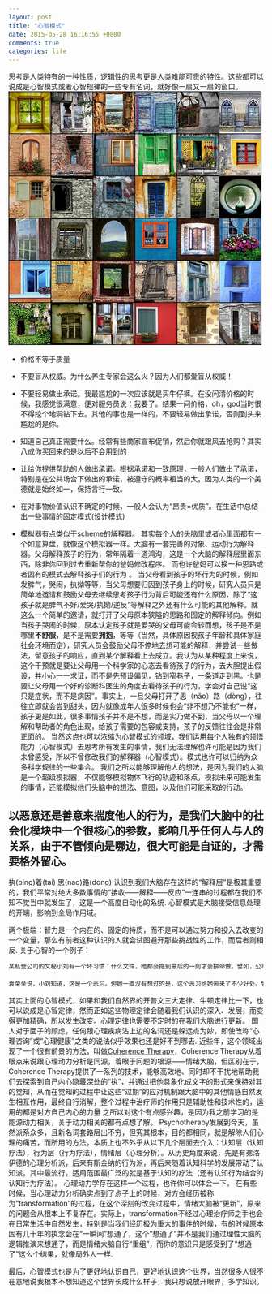```yaml
---
layout: post
title: "心智模式"
date: 2015-05-28 16:16:55 +0800
comments: true
categories: life
---
```

思考是人类特有的一种性质，逻辑性的思考更是人类难能可贵的特性。这些都可以说成是心智模式或者心智规律的一些专有名词，就好像一扇又一扇的窗口。
![窗口](/images/windows_thumb.jpg)
<!--more-->

+ 价格不等于质量
+ 不要盲从权威。为什么养生专家会这么火？因为人们都爱盲从权威！
+ 不要轻易做出承诺。我最尴尬的一次应该就是买牛仔裤。在没问清价格的时候，我感觉很满意，便对服务员说：我要了。结果一问价格，oh，god当时恨不得挖个地洞钻下去。其他的事也是一样的，不要轻易做出承诺，否则到头来尴尬的是你。 
+ 知道自己真正需要什么。经常有些商家宣布促销，然后你就跟风去抢购？其实八成你买回来的是以后不会用到的 
+ 让给你提供帮助的人做出承诺。根据承诺和一致原理，一般人们做出了承诺，特别是在公共场合下做出的承诺，被遵守的概率相当的大。因为人类的一个美德就是始终如一，保持言行一致。  
+ 在对事物价值认识不确定的时候，一般人会认为“昂贵=优质”。在生活中总结出一些事情的固定模式(设计模式) 

+ 模拟器有点类似于scheme的解释器。
其实每个人的头脑里或者心里面都有一个如意算盘，就像这个模拟器一样。大脑有一套完善的对象、运动行为解释器。父母解释孩子的行为，常年隔着一道鸿沟，这是一个大脑的解释层里面东西，除非你回到过去重新帮你的爸妈修改程序。
而也许爸妈可以换一种思路或者固有的模式去解释孩子们的行为 。
当父母看到孩子的坏行为的时候，例如发脾气，哭闹，执拗等等，当父母想要归因到孩子身上的时候，研究人员只是简单地邀请和鼓励父母去继续思考孩子行为背后可能还有什么原因，除了“这孩子就是脾气不好/爱哭/执拗/逆反”等解释之外还有什么可能的其他解释。就这么一个简单的邀请，就打开了父母原本狭隘的思路和固定的解释倾向。例如当孩子哭闹的时候，原本认定孩子就是爱哭的父母可能会转而想，孩子是不是哪里**不舒服**，是不是需要**拥抱**，等等（当然，具体原因视孩子年龄和具体家庭社会环境而定），研究人员会鼓励父母不停地去想可能的解释，并尝试一些做法，留意孩子的响应，直到某个解释看上去成立。我认为从某种程度上来说，这个干预就是要让父母用一个科学家的心态去看待孩子的行为，去大胆提出假设，并小心一一求证，而不是先预设偏见，钻到窄巷子，一条道走到黑。也是要让父母用一个好的诊断科医生的角度去看待孩子的行为，学会对自己说“这只是症状，而不是病因”。事实上，一旦父母打开了思（nǎo）路（dòng），往往立即就会尝到甜头，因为就像成年人很多时候也会“非不想乃不能也”一样，孩子更是如此，很多事情孩子并不是不想，而是实乃做不到，当父母以一个理解和帮助者的角色出现，给孩子需要的包容或支持，孩子的反馈往往会是非常正面的。
当然这点也可以浓缩为心智模式的领域，我们运用每个人独有的领悟能力（心智模式）去思考所有发生的事情，我们无法理解也许可能是因为我们未曾感受，所以不曾修改我们的解释器（心智模式）。模式也许可以归纳为众多科学规律的一些集合。
我们之所以能够理解他人的想法，是因为我们的大脑是一个超级模拟器，不仅能够模拟物体飞行的轨迹和落点，模拟未来可能发生的事情，还能模拟他们头脑中的想法、意图，以及他们可能采取的行动。
## 以恶意还是善意来揣度他人的行为，是我们大脑中的社会化模块中一个很核心的参数，影响几乎任何人与人的关系，由于不管倾向是哪边，很大可能是自证的，才需要格外留心。
执(bing)着(tai)
思(nao)路(dong)
认识到我们大脑存在这样的“解释层”是极其重要的，我们平常对绝大多数事情的“接收——解释——反应”一连串的过程都在我们不知不觉当中就发生了，这是一个高度自动化的系统.
心智模式是大脑接受信息处理的开端，影响到全局作用域。

两个极端：智力是一个内在的、固定的特质，而不是可以通过努力和投入去改变的一个变量，那么有前者这种认识的人就会试图避开那些挑战性的工作，而后者则相反.
 关于心智的一个例子：
``` sh
某私营公司的文秘小刘有一个坏习惯：什么文件，她都会拖到最后的一刻才会拼命做。譬如，公司周一开了次会议，老总让小刘最迟周四交上整理好的会议记录。无论周一、周二时间多么宽裕，小刘都不会先完成这份记录。她经常是一天十次、二十次地在电脑上打开一个文件，但每写几个字就会停下来，一个字都写不下去。直到周三的下午，她才会在电脑上对着键盘一通狂敲，如果下午完不成———这对小刘是家常便饭，她就会拖到晚上，搞到晚上十一二点甚至夜里一两点才下班。周四，她一定会一早来到单位，红着眼睛、带着一脸的疲惫把报告亲自交给老总。小刘下了无数次决心，发誓要改变自己这一作风，但一年年下去，没有任何效果。

袁荣亲说，小刘知道，这是一个恶习。但她一直没有想过的是，这个恶习给她带来了不少好处。譬如，同事们都知道她是“加班大王”，这个称号传到老总耳朵里，老总也从不批评她做事拖沓。这些好处成了奖励，强化了小刘办事拖沓的习惯。这个恶习还有更深层的原因。小刘的爸爸对小刘要求很高，上学的时候，每次做完作业，她爸爸都要检查一遍，一发现差错，爸爸会狠狠地批她一顿，斥责她不努力不认真。最后，小刘发展出应对办法：熬夜在最后一刻才把作业完成。这样，即便爸爸检查出了错误，但因为知道小刘熬过夜，不仅不斥责她，反而会夸她用功。公司里其实也一样，老总是男性，面对老总就仿佛是面对老爸，小刘害怕老总斥责自己不努力，所以用了以往的应付方法应对老总。
```


其实上面的心智模式，如果和我们自然界的开普文三大定律、牛顿定律比一下，也可以说成是心智定律，然而正如这些物理定律会随着我们认识的深入、发展，而变得更加精确，所以发生改变。心理定律也需要不定时的在我们大脑进行更新。
国人对于面子的顾虑，任何跟心理疾病沾上边的名词还是躲远点为妙，即使改称“心理咨询”或“心理健康”之类的说法似乎效果也还是好不到哪去.
近些年，这个领域出现了一个很有前景的方法，叫做[Coherence Therapy]( http://www.coherencetherapy.org/discover/examples.htm)，Coherence Therapy从着眼点来说跟心理动力分析是同源，着眼于问题的根源——情绪大脑，但区别在于，Coherence Therapy提供了一系列的技术，能够高效地、同时却不干扰地帮助我们去探索到自己内心隐藏深处的“执”，并通过把他具象化成文字的形式来保持对其的觉知，从而在觉知的过程中让这些“过期”的应对机制跟大脑中的其他情感自然发生相互作用，最终自行消解，整个过程中治疗师的作用只是辅助性和技术性的，运用的都是对方自己内心的力量
之所以对这个有点感兴趣，是因为我之前学习的是能源动力相关，关于动力相关的都有点想了解。
Psychotherapy发展到今天，虽然派系众多，且新名词套路层出不穷，但究其根本，目的都相同，就是解除人们心理的痛苦，而所用的方法，本质上也不外乎从以下几个层面去介入：认知层（认知疗法），行为层（行为疗法），情绪层（心理分析）。从历史角度来说，先是有弗洛伊德的心理分析派，后来有斯金纳的行为派，再后来随着认知科学的发展带动了认知派。其中最流行，适用范围最广泛的就是基于认知的疗法（还有认知行为结合的认知行为疗法）。
心理动力学存在这样一个过程，也许你可以体会一下。
在有些时候，当心理动力分析确实点到了点子上的时候，对方会经历被称为“transformation”的过程，在这个深刻的改变过程中，情绪大脑被“更新”，原来的问题会从根本上不复存在。实际上，transformation不经过心理治疗师之手也会在日常生活中自然发生，特别是当我们经历极为重大的事件的时候，有的时候原本固有几十年的执念会在“一瞬间”想通了，这个“想通了”并不是我们通过理性大脑的逻辑推演来想通了，而是情绪大脑自行“重组”，而你的意识只是感受到了“想通了”这么个结果，就像局外人一样.

最后，心智模式也是为了更好地认识自己，更好地认识这个世界，当然很多人很不在意地说我根本不想知道这个世界长成什么样子，我只想说放开眼界，多学知识。
